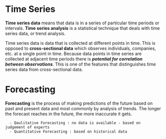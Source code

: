 # Time Series

**Time series data** means that data is in a series of  particular time periods or intervals. **Time series analysis** is a statistical technique that deals with time series data, or trend analysis.

Time series data is data that is collected at different points in time. This is opposed to **cross-sectional data** which observes individuals, companies, etc. at a single point in time. Because data points in time series are collected at adjacent time periods there is ***potential for correlation between observations***. This is one of the features that distinguishes time series data from cross-sectional data.

# Forecasting

**Forecasting** is the process of making predictions of the future based on past and present data and most commonly by analysis of trends. The longer the forecast reaches in the future, the more inaccurate it gets.

      - Qaulitative Forecasting : no data is available - based on judgement of experts
      - Quantitative Forecasting : based on historical data 
